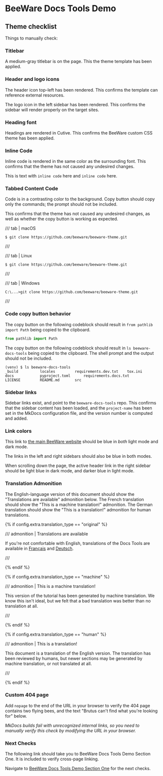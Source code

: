 # BeeWare Docs Tools Demo

## Theme checklist

Things to manually check:

### Titlebar

A medium-gray titlebar is on the page. This the theme template
has been applied.

### Header and logo icons

The header icon top-left has been rendered. This confirms the template
can reference external resources.

The logo icon in the left sidebar has been rendered. This confirms the
sidebar will render properly on the target sites.

### Heading font

Headings are rendered in Cutive. This confirms the BeeWare custom CSS
theme has been applied.

### Inline Code

Inline code is rendered in the same color as the surrounding font. This
confirms that the theme has not caused any undesired changes.

This is text with `inline code` here and `inline code` here.

### Tabbed Content Code

Code is in a contrasting color to the background. Copy button should
copy only the commands; the prompt should not be included.

This confirms that the theme has not caused any undesired changes,
as well as whether the copy button is working as expected.

/// tab | macOS

``` console
$ git clone https://github.com/beeware/beeware-theme.git
```

///

/// tab | Linux

``` console
$ git clone https://github.com/beeware/beeware-theme.git
```

///

/// tab | Windows

``` doscon
C:\...>git clone https://github.com/beeware/beeware-theme.git
```

///

### Code copy button behavior

The copy button on the following codeblock should result in `from pathlib
import Path` being copied to the clipboard.

```python
from pathlib import Path
```

The copy button on the following codeblock should result in `ls
beeware-docs-tools` being copied to the clipboard. The shell prompt and
the output should not be included.

```console
(venv) $ ls beeware-docs-tools
_build			locales			requirements.dev.txt	tox.ini
docs			pyproject.toml		requirements.docs.txt
LICENSE			README.md		src
```

### Sidebar links

Sidebar links exist, and point to the `beeware-docs-tools` repo. This
confirms that the sidebar content has been loaded, and the `project-name`
has been set in the MkDocs configuration file, and the version number is
computed and added.

### Link colors

This link to [the main BeeWare website](https://beeware.org) should be blue
in *both* light mode and dark mode.

The links in the left and right sidebars should also be blue in both modes.

When scrolling down the page, the active header link in the right sidebar
should be light blue in dark mode, and darker blue in light mode.

### Translation Admonition

The English-language version of this document should show the "Translations
are available" admonition below. The French translation should show the "This is
a machine translation!" admonition. The German translation should show the
"This is a translation!" admonition for human translations.

{% if config.extra.translation_type == "original" %}

/// admonition | Translations are available

If you're not comfortable with English, translations of the Docs Tools
are available in
[Français](https://beeware-docs-tools.readthedocs.io/fr/latest/)
and
[Deutsch](https://beeware-docs-tools.readthedocs.io/de/latest/).

///

{% endif %}

{% if config.extra.translation_type == "machine" %}

/// admonition | This is a machine translation!

This version of the tutorial has been generated by machine translation.
We know this isn't ideal, but we felt that a bad translation was better
than no translation at all.

///

{% endif %}

{% if config.extra.translation_type == "human" %}

/// admonition | This is a translation!

This document is a translation of the English version. The translation
has been reviewed by humans, but newer sections may be generated by
machine translation, or not translated at all.

///

{% endif %}

### Custom 404 page

Add `nopage` to the end of the URL in your browser to verify the 404
page contains two flying bees, and the text "Brutus can't find what
you're looking for" below.

*MkDocs builds fail with unrecognized internal links, so you need to
manually verify this check by modifying the URL in your browser.*

### Next Checks

The following link should take you to BeeWare Docs Tools Demo Section
One. It is included to verify cross-page linking.

Navigate to [BeeWare Docs Tools Demo Section One](section_one/index.md) for the
next checks.
